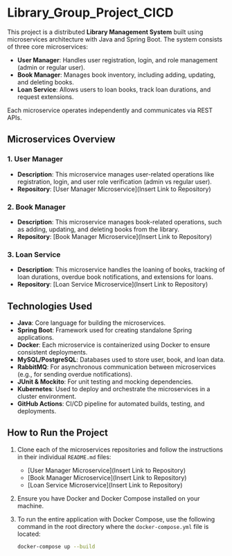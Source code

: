 # Library_Group_Project_CICD

This project is a distributed **Library Management System** built using microservices architecture with Java and Spring Boot. The system consists of three core microservices:

- **User Manager**: Handles user registration, login, and role management (admin or regular user).
- **Book Manager**: Manages book inventory, including adding, updating, and deleting books.
- **Loan Service**: Allows users to loan books, track loan durations, and request extensions.

Each microservice operates independently and communicates via REST APIs.

## Microservices Overview

### 1. **User Manager**
   - **Description**: This microservice manages user-related operations like registration, login, and user role verification (admin vs regular user).
   - **Repository**: [User Manager Microservice](Insert Link to Repository)

### 2. **Book Manager**
   - **Description**: This microservice manages book-related operations, such as adding, updating, and deleting books from the library.
   - **Repository**: [Book Manager Microservice](Insert Link to Repository)

### 3. **Loan Service**
   - **Description**: This microservice handles the loaning of books, tracking of loan durations, overdue book notifications, and extensions for loans.
   - **Repository**: [Loan Service Microservice](Insert Link to Repository)

## Technologies Used
- **Java**: Core language for building the microservices.
- **Spring Boot**: Framework used for creating standalone Spring applications.
- **Docker**: Each microservice is containerized using Docker to ensure consistent deployments.
- **MySQL/PostgreSQL**: Databases used to store user, book, and loan data.
- **RabbitMQ**: For asynchronous communication between microservices (e.g., for sending overdue notifications).
- **JUnit & Mockito**: For unit testing and mocking dependencies.
- **Kubernetes**: Used to deploy and orchestrate the microservices in a cluster environment.
- **GitHub Actions**: CI/CD pipeline for automated builds, testing, and deployments.

## How to Run the Project

1. Clone each of the microservices repositories and follow the instructions in their individual `README.md` files:
   - [User Manager Microservice](Insert Link to Repository)
   - [Book Manager Microservice](Insert Link to Repository)
   - [Loan Service Microservice](Insert Link to Repository)

2. Ensure you have Docker and Docker Compose installed on your machine.

3. To run the entire application with Docker Compose, use the following command in the root directory where the `docker-compose.yml` file is located:
   ```bash
   docker-compose up --build
